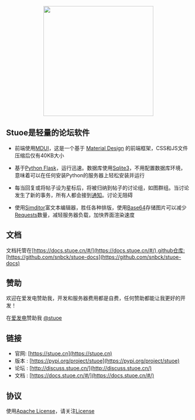 <div align="center">
<img src="https://raw.githubusercontent.com/snbck/stuoe.github.io/master/static/Stuoe.png" width="300" height="300">

</div>


## Stuoe是轻量的论坛软件

* 前端使用[MDUI](https://mdui.org/)，这是一个基于 [Material Design](https://material.io/design/) 的前端框架，CSS和JS文件压缩后仅有40KB大小

* 基于[Python Flask](https://github.com/pallets/flask)，运行迅速。数据库使用[Sqlite3](https://www.sqlite.org/index.html)，不用配置数据库环境，意味着可以在任何安装Python的服务器上轻松安装并运行

* 每当回复或将帖子设为星标后，将被归纳到帖子的讨论组，如图群组。当讨论发生了新的事务，所有人都会接到[通知](https://baike.baidu.com/item/%E9%80%9A%E7%9F%A5/5957034)。讨论无阻碍

* 使用[Simditor](https://simditor.tower.im/)富文本编辑器，胜任各种排版，使用[Base64](https://www.base64decode.org/)存储图片可以减少[Requests](https://github.com/request/request)数量，减轻服务器负载，加快界面渲染速度

## 文档
文档托管在[https://docs.stuoe.cn/#/](https://docs.stuoe.cn/#/),github仓库:[https://github.com/snbck/stuoe-docs](https://github.com/snbck/stuoe-docs)


## 赞助
欢迎在爱发电赞助我，开发和服务器费用都是自费，任何赞助都能让我更好的开发！

在[爱发电](http://afdian.net/)赞助我  [@stuoe](http://afdian.net/@stuoe)


## 链接

* 官网:  [https://stuoe.cn](https://stuoe.cn)
* 版本 : [https://pypi.org/project/stuoe](https://pypi.org/project/stuoe)
* 论坛 : [http://discuss.stuoe.cn/](http://discuss.stuoe.cn/)
* 文档 : [https://docs.stuoe.cn/#/](https://docs.stuoe.cn/#/)

## 协议
使用[Apache License](http://www.apache.org/licenses/)，请关注[License](https://github.com/stuoe/stuoe/blob/master/LICENSE)


